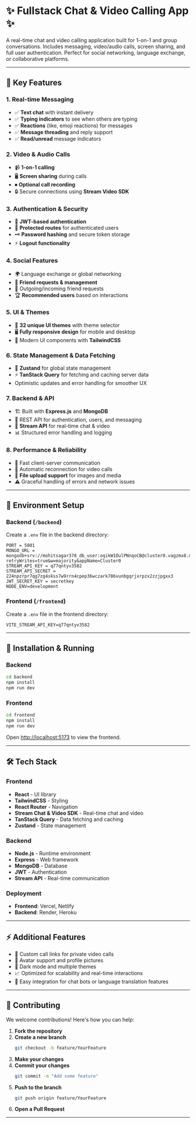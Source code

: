 # ✨ Fullstack Chat & Video Calling App ✨

A real-time chat and video calling application built for 1-on-1 and group conversations. Includes messaging, video/audio calls, screen sharing, and full user authentication. Perfect for social networking, language exchange, or collaborative platforms.

---

## 🌟 Key Features

### 1. Real-time Messaging
- ✅ **Text chat** with instant delivery
- ✅ **Typing indicators** to see when others are typing
- ✅ **Reactions** (like, emoji reactions) for messages
- ✅ **Message threading** and reply support
- ✅ **Read/unread** message indicators

### 2. Video & Audio Calls
- 📹 **1-on-1 calling**
- 🖥 **Screen sharing** during calls
- ⏺ **Optional call recording**
- 🔒 Secure connections using **Stream Video SDK**

### 3. Authentication & Security
- 🔐 **JWT-based authentication**
- 🚪 **Protected routes** for authenticated users
- 🗝 **Password hashing** and secure token storage
- ⚡ **Logout functionality**

### 4. Social Features
- 🌍 Language exchange or global networking
- 👥 **Friend requests & management**
- 💌 Outgoing/incoming friend requests
- 🏆 **Recommended users** based on interactions

### 5. UI & Themes
- 🎨 **32 unique UI themes** with theme selector
- 🖥 **Fully responsive design** for mobile and desktop
- 🧩 Modern UI components with **TailwindCSS**

### 6. State Management & Data Fetching
- 🧠 **Zustand** for global state management
- ⚡ **TanStack Query** for fetching and caching server data
- Optimistic updates and error handling for smoother UX

### 7. Backend & API
- 🏗 Built with **Express.js** and **MongoDB**
- 🔄 REST API for authentication, users, and messaging
- 💬 **Stream API** for real-time chat & video
- 📊 Structured error handling and logging

### 8. Performance & Reliability
- 🚀 Fast client-server communication
- 🔄 Automatic reconnection for video calls
- 📂 **File upload support** for images and media
- ⚠ Graceful handling of errors and network issues

---

## 🧪 Environment Setup

### Backend (`/backend`)

Create a `.env` file in the backend directory:

```env
PORT = 5001
MONGO_URL = mongodb+srv://mohitsagar378_db_user:oqikW1DulPNnqoCB@cluster0.vagzmx8.mongodb.net/streamify_db?retryWrites=true&w=majority&appName=Cluster0
STREAM_API_KEY = q77qntyv3582
STREAM_API_SECRET = 224npzrpr7qg7zg4skss7w9rrn4cpep36wczark786vunbgqrjxrpzx2zzjpgxx3
JWT_SECRET_KEY = secretkey
NODE_ENV=development
```

### Frontend (`/frontend`)

Create a `.env` file in the frontend directory:

```env
VITE_STREAM_API_KEY=q77qntyv3582
```

---

## 🔧 Installation & Running

### Backend

```bash
cd backend
npm install
npm run dev
```

### Frontend

```bash
cd frontend
npm install
npm run dev
```

Open [http://localhost:5173](http://localhost:5173) to view the frontend.

---

## 🛠 Tech Stack

### Frontend
- **React** - UI library
- **TailwindCSS** - Styling
- **React Router** - Navigation
- **Stream Chat & Video SDK** - Real-time chat and video
- **TanStack Query** - Data fetching and caching
- **Zustand** - State management

### Backend
- **Node.js** - Runtime environment
- **Express** - Web framework
- **MongoDB** - Database
- **JWT** - Authentication
- **Stream API** - Real-time communication

### Deployment
- **Frontend**: Vercel, Netlify
- **Backend**: Render, Heroku

---

## ⚡ Additional Features

- 🔗 Custom call links for private video calls
- 👤 Avatar support and profile pictures
- 🌙 Dark mode and multiple themes
- 📈 Optimized for scalability and real-time interactions
- 🤖 Easy integration for chat bots or language translation features

---

## 📝 Contributing

We welcome contributions! Here's how you can help:

1. **Fork the repository**
2. **Create a new branch**
   ```bash
   git checkout -b feature/YourFeature
   ```
3. **Make your changes**
4. **Commit your changes**
   ```bash
   git commit -m "Add some feature"
   ```
5. **Push to the branch**
   ```bash
   git push origin feature/YourFeature
   ```
6. **Open a Pull Request**

---
